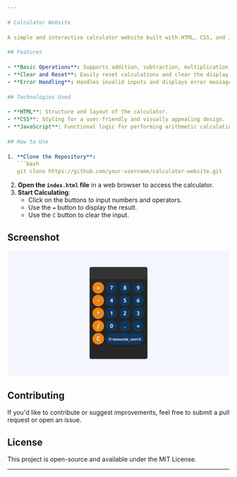 ```yaml
---

# Calculator Website

A simple and interactive calculator website built with HTML, CSS, and JavaScript. This project offers basic arithmetic operations and aims to provide an easy-to-use interface, making it ideal for quick calculations directly in the browser.

## Features

- **Basic Operations**: Supports addition, subtraction, multiplication, and division.
- **Clear and Reset**: Easily reset calculations and clear the display with dedicated buttons.
- **Error Handling**: Handles invalid inputs and displays error messages where necessary.

## Technologies Used

- **HTML**: Structure and layout of the calculator.
- **CSS**: Styling for a user-friendly and visually appealing design.
- **JavaScript**: Functional logic for performing arithmetic calculations.

## How to Use

1. **Clone the Repository**:
   ```bash
   git clone https://github.com/your-username/calculator-website.git
   ```
2. **Open the `index.html` file** in a web browser to access the calculator.
3. **Start Calculating**:
   - Click on the buttons to input numbers and operators.
   - Use the `=` button to display the result.
   - Use the `C` button to clear the input.

## Screenshot

![Calculator Screenshot](screenshot.png)

## Contributing

If you'd like to contribute or suggest improvements, feel free to submit a pull request or open an issue.

## License

This project is open-source and available under the MIT License.

---
```

